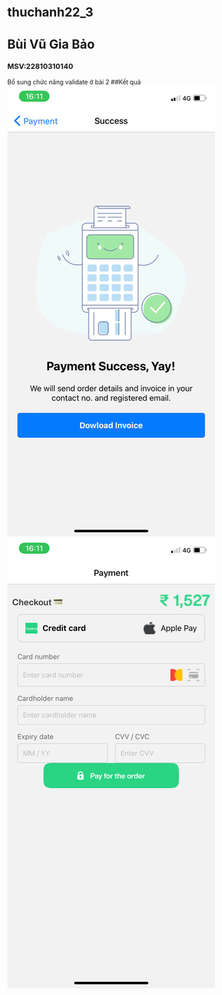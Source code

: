 # thuchanh22_3
# Bùi Vũ Gia Bảo
### MSV:22810310140
 Bổ sung chức năng validate ở bài 2
##Kết quả
![Hinh anh 01](th1.jpg)
![Hinh anh 02](th2.jpg)

